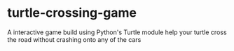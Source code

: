 # turtle-crossing-game
 A interactive game build using Python's Turtle module
 help your turtle cross the road without crashing onto any of the cars
